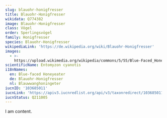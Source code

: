 ```yaml
---
slug: blauohr-honigfresser
title: Blauohr-Honigfresser
wikidata: Q774382
image: Blauohr-Honigfresser
class: Vögel
order: Sperlingsvögel
family: Honigfresser
species: Blauohr-Honigfresser
wikipediaLink: 'https://de.wikipedia.org/wiki/Blauohr-Honigfresser'
images:
  - >-
    https://upload.wikimedia.org/wikipedia/commons/5/55/Blue-Faced_Honeyeater_Ground.JPG
scientificName: Entomyzon cyanotis
i18nNames:
  en: Blue-faced Honeyeater
  de: Blauohr-Honigfresser
  nl: Blauwwanghoningeter
iucnID: '103685011'
iucnLink: 'https://apiv3.iucnredlist.org/api/v3/taxonredirect/103685011'
iucnStatus: Q211005
---
```


I am content.
